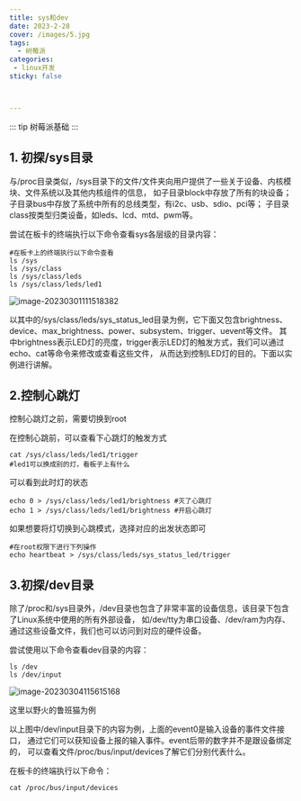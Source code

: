```yaml
---
title: sys和dev
date: 2023-2-28
cover: /images/5.jpg
tags:
  - 树莓派
categories:
 - linux开发
sticky: false



---
```


::: tip 树莓派基础
:::
<!-- more -->

##  1. 初探/sys目录

与/proc目录类似，/sys目录下的文件/文件夹向用户提供了一些关于设备、内核模块、文件系统以及其他内核组件的信息， 如子目录block中存放了所有的块设备；子目录bus中存放了系统中所有的总线类型，有i2c、usb、sdio、pci等； 子目录class按类型归类设备，如leds、lcd、mtd、pwm等。

尝试在板卡的终端执行以下命令查看sys各层级的目录内容：

```shell
#在板卡上的终端执行以下命令查看
ls /sys
ls /sys/class
ls /sys/class/leds
ls /sys/class/leds/led1
```

![image-20230301111518382](https://aniya.oss-cn-shanghai.aliyuncs.com/image-20230301111518382.png)

以其中的/sys/class/leds/sys_status_led目录为例，它下面又包含brightness、device、max_brightness、power、subsystem、trigger、uevent等文件。 其中brightness表示LED灯的亮度，trigger表示LED灯的触发方式，我们可以通过echo、cat等命令来修改或查看这些文件， 从而达到控制LED灯的目的。下面以实例进行讲解。

##  2.控制心跳灯

控制心跳灯之前，需要切换到root

在控制心跳前，可以查看下心跳灯的触发方式

```shell
cat /sys/class/leds/led1/trigger
#led1可以换成别的灯，看板子上有什么
```

可以看到此时灯的状态

```shell
echo 0 > /sys/class/leds/led1/brightness #灭了心跳灯
echo 1 > /sys/class/leds/led1/brightness #开启心跳灯
```

如果想要将灯切换到心跳模式，选择对应的出发状态即可

```shell
#在root权限下进行下列操作
echo heartbeat > /sys/class/leds/sys_status_led/trigger
```

##  3.初探/dev目录

除了/proc和/sys目录外，/dev目录也包含了非常丰富的设备信息，该目录下包含了Linux系统中使用的所有外部设备， 如/dev/tty为串口设备、/dev/ram为内存、通过这些设备文件，我们也可以访问到对应的硬件设备。

尝试使用以下命令查看dev目录的内容：

```shell
ls /dev
ls /dev/input
```

![image-20230304115615168](https://aniya.oss-cn-shanghai.aliyuncs.com/image-20230304115615168.png)

这里以野火的鲁班猫为例

以上图中/dev/input目录下的内容为例，上面的event0是输入设备的事件文件接口， 通过它们可以获知设备上报的输入事件。event后带的数字并不是跟设备绑定的， 可以查看文件/proc/bus/input/devices了解它们分别代表什么。

在板卡的终端执行以下命令：

```shell
cat /proc/bus/input/devices
```

